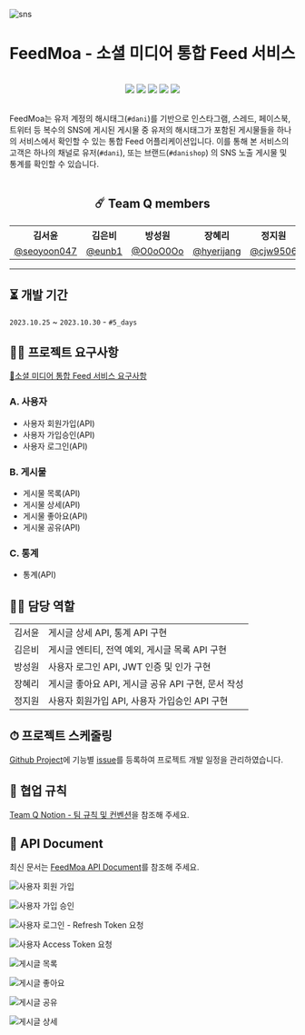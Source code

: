 ![sns](https://github.com/wanted-quantum-jump/FeedMoa/assets/46921979/5cb6e1f9-5708-423d-afde-78e11eb4243f)

# FeedMoa - 소셜 미디어 통합 Feed 서비스
<br>

<div align="center">
<img src="https://img.shields.io/badge/Java-ED8B00?style=for-the-badge&logo=openjdk&logoColor=white"/>
<img src="https://img.shields.io/badge/Spring-6DB33F?style=for-the-badge&logo=spring&logoColor=white"/>
<img src="https://img.shields.io/badge/Spring_Security-6DB33F?style=for-the-badge&logo=Spring-Security&logoColor=white"/>
<img src="https://img.shields.io/badge/github-181717?style=for-the-badge&logo=github&logoColor=white">
<img src="https://img.shields.io/badge/PostMan-FF6C37?style=for-the-badge&logo=postman&logoColor=white">
</div>

<br>

FeedMoa는 유저 계정의 해시태그(`#dani`)를 기반으로 인스타그램, 스레드, 페이스북, 트위터 등 복수의 SNS에 게시된 게시물 중 유저의 해시태그가 포함된 게시물들을 하나의 서비스에서 확인할 수 있는 통합 Feed 어플리케이션입니다. 이를 통해 본 서비스의 고객은 하나의 채널로 유저(`#dani`), 또는 브랜드(`#danishop`) 의 SNS 노출 게시물 및 통계를 확인할 수 있습니다.
<br>
<br>
<div align="center">

## ☄️ Team Q members

<table>
    <tr>
        <th>김서윤</th>
        <th>김은비</th>
        <th>방성원</th>
        <th>장혜리</th>
        <th>정지원</th>
    </tr>
    <tr>
        <td><a href="https://github.com/seoyoon047">@seoyoon047</a></td>
        <td><a href="https://github.com/eunb1">@eunb1</a></td>
        <td><a href="https://github.com/O0oO0Oo">@O0oO0Oo</a></td>
        <td><a href="https://github.com/hyerijang">@hyerijang</a></td>
        <td><a href="https://github.com/cjw9506">@cjw9506</a></td>
    </tr>
</table>
</div>

---

## ⏳  개발 기간

`2023.10.25` ~ `2023.10.30` - `#5_days`

## ✍🏻 프로젝트 요구사항

[📑소셜 미디어 통합 Feed 서비스 요구사항](https://bow-hair-db3.notion.site/Feed-938175f1165b470e90462d1f1d52fd78)

### A. 사용자

- 사용자 회원가입(API)
- 사용자 가입승인(API)
- 사용자 로그인(API)

### B. 게시물

- 게시물 목록(API)
- 게시물 상세(API)
- 게시물 좋아요(API)
- 게시물 공유(API)

### C. 통계
- 통계(API)

## 🙋‍♂️ 담당 역할

<table>
    <tr>
        <td>김서윤</td>
        <td>게시글 상세 API, 통계 API 구현</td>
    </tr>
    <tr>
        <td>김은비</td>
        <td>게시글 엔티티, 전역 예외, 게시글 목록 API 구현</td>
    </tr>
    <tr>
        <td>방성원</td>
        <td>사용자 로그인 API, JWT 인증 및 인가 구현 </td>
    </tr>
    <tr>
        <td>장혜리</td>
        <td>게시글 좋아요 API, 게시글 공유 API 구현, 문서 작성</td>
    </tr>
    <tr>
        <td>정지원</td>
        <td>사용자 회원가입 API, 사용자 가입승인 API 구현 </td>
    </tr>
</table>

## ⏱ 프로젝트 스케줄링

[Github Project](https://github.com/orgs/wanted-quantum-jump/projects/2)에 기능별 [issue](https://github.com/wanted-quantum-jump/FeedMoa/issues)를 등록하여 프로젝트 개발 일정을 관리하였습니다.

## 💬 협업 규칙

[Team Q Notion - 팀 규칙 및 컨벤션](https://www.notion.so/f22c8da6c7e4430a90dffc34b7b7d80c)을 참조해 주세요.

## 📖 API Document
최신 문서는 [FeedMoa API Document](https://documenter.getpostman.com/view/15143510/2s9YRGy9Cg)를 참조해 주세요.


![사용자 회원 가입](https://github.com/wanted-quantum-jump/FeedMoa/assets/46921979/cef6ddf6-3879-4bab-900f-75a1adfb0291)

![사용자 가입 승인](https://github.com/wanted-quantum-jump/FeedMoa/assets/46921979/8f05a0cc-0564-4084-8939-4822baa9709d)

![사용자 로그인 - Refresh Token 요청](https://github.com/wanted-quantum-jump/FeedMoa/assets/46921979/a0c11f98-3ab4-4cad-af7e-45e578f1b2a3)

![사용자 Access Token 요청](https://github.com/wanted-quantum-jump/FeedMoa/assets/46921979/defb2fba-f95f-44a2-92a7-b1c023e1cfda)

![게시글 목록](https://github.com/wanted-quantum-jump/FeedMoa/assets/46921979/436b767f-1fe3-4154-9d4d-d5ef46c10616)

![게시글 좋아요](https://github.com/wanted-quantum-jump/FeedMoa/assets/46921979/c55eb35d-6e8b-498a-86ec-91c49184214c)

![게시글 공유](https://github.com/wanted-quantum-jump/FeedMoa/assets/46921979/78f86c5e-d351-48e2-a878-598e53bdddd1)

![게시글 상세](https://github.com/wanted-quantum-jump/FeedMoa/assets/46921979/f3fa2b21-c867-4509-a519-a2c3d246daea)
